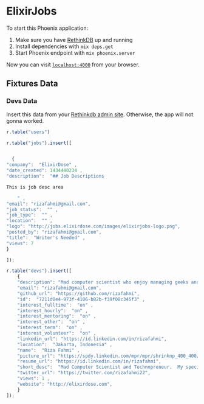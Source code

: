 # ElixirJobs

To start this Phoenix application:

1. Make sure you have [RethinkDB](http://rethinkdb.com) up and running
2. Install dependencies with `mix deps.get`
3. Start Phoenix endpoint with `mix phoenix.server`

Now you can visit [`localhost:4000`](http://localhost:4000) from your browser.


## Fixtures Data

### Devs Data

Insert this data from your [Rethinkdb admin site](http://localhost:8080). Otherwise, the app will not gonna worked.

```javascript
r.table("users")

r.table("jobs").insert([


  {
"company":  "ElixirDose" ,
"date_created": 1434440234 ,
"description":  "## Job Descriptions

This is job desc area

    " ,
"email": "rizafahmi@gmail.com",
"job_status":  "" ,
"job_type":  "" ,
"location":  "" ,
"logo": "http://jobs.elixirdose.com/images/elixirjobs-logo.png",
"posted_by": "rizafahmi@gmail.com",
"title":  "Writer's Needed" ,
"views": 7
}

]);

r.table("devs").insert([
    {
    "description": "Mad computer scientist who enjoy managing geeks and developers since 2011, more than 10 years of successful experience in Programming Web Applications using PHP, Python and *Elixir*, iOS Applications using Obj-C and Android Applications using  Java. Also have capabilities  handling various databases such as PostgreSQL, MySQL, Mongodb, SQLite, CouchDB. My specialty is trying crazy ideas and getting them to work." ,
    "email": "rizafahmi@gmail.com",
    "github_url": "https://github.com/rizafahmi",
    "id":  "7211d0e4-973f-4106-b82b-f39f08c345f3" ,
    "interest_fulltime":  "on" ,
    "interest_hourly":  "on" ,
    "interest_mentoring":  "on" ,
    "interest_other":  "on" ,
    "interest_term":  "on" ,
    "interest_volunteer":  "on" ,
    "linkedin_url": "https://id.linkedin.com/in/rizafahmi",
    "location":  "Jakarta, Indonesia" ,
    "name":  "Riza Fahmi" ,
    "picture_url": "https://spdy.linkedin.com/mpr/mpr/shrinknp_400_400/p/4/000/16b/16d/0ea4677.jpg",
    "resume_url": "https://id.linkedin.com/in/rizafahmi",
    "short_desc":  "Mad Computer Scientist and Technopreneur.  My specialty is trying crazy ideas and getting them to work." ,
    "twitter_url": "https://twitter.com/rizafahmi22",
    "views": 1 ,
    "website": "http://elixirdose.com",
    }
]);
```
